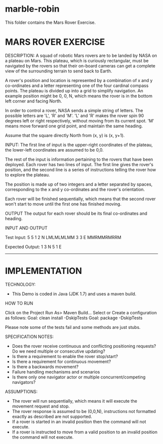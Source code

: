 marble-robin
============

This folder contains the Mars Rover Exercise.

# MARS ROVER EXERCISE

DESCRIPTION:
A squad of robotic Mars rovers are to be landed by NASA on a plateau on Mars.
This plateau, which is curiously rectangular, must be navigated by the
rovers so that their on-board cameras can get a complete view of the
surrounding terrain to send back to Earth.

A rover's position and location is represented by a combination of x and y
co-ordinates and a letter representing one of the four cardinal compass
points. The plateau is divided up into a grid to simplify navigation. An
example position might be 0, 0, N, which means the rover is in the bottom
left corner and facing North.

In order to control a rover, NASA sends a simple string of letters. The
possible letters are 'L', 'R' and 'M'. 'L' and 'R' makes the rover spin 90
degrees left or right respectively, without moving from its current spot.
'M' means move forward one grid point, and maintain the same heading.

Assume that the square directly North from (x, y) is (x, y+1).

INPUT:
The first line of input is the upper-right coordinates of the plateau, the
lower-left coordinates are assumed to be 0,0.

The rest of the input is information pertaining to the rovers that have
been deployed. Each rover has two lines of input. The first line gives the
rover's position, and the second line is a series of instructions telling
the rover how to explore the plateau.

The position is made up of two integers and a letter separated by spaces,
corresponding to the x and y co-ordinates and the rover's orientation.

Each rover will be finished sequentially, which means that the second rover
won't start to move until the first one has finished moving.


OUTPUT
The output for each rover should be its final co-ordinates and heading.

INPUT AND OUTPUT

Test Input:
5 5
1 2 N
LMLMLMLMM
3 3 E
MMRMMRMRRM

Expected Output:
1 3 N
5 1 E


---
IMPLEMENTATION 
==============

TECHNOLOGY:
- This Demo is coded in Java (JDK 1.7) and uses a maven build.

HOW TO RUN 

Click on the Project Run As> Maven Build...
Select or Create a configuration as follows:
Goal: clean install -DskipTests
Goal: package -DskipTests

Please note some of the tests fail and some methods are just stubs.

SPECIFICATION NOTES:
- Does the rover receive continuous and conflicting positioning requests? Do we need multiple or consecutive updating?
- Is there a requirement to enable the rover stop/start?
- Is there a requirement for continuous movement?
- Is there a backwards movement?
- Failure handling mechanisms and scenarios
- Is there only one navigator actor or multiple concurrent/competing navigators?

ASSUMPTIONS: 
- The rover will run sequentially, which means it will execute the movement request and stop. 
- The rover response is assumed to be (0,0,N), instructions not formatted exactly as described are not supported.
- If a rover is started in an invalid position then the command will not execute.
- If a rover is instructed to move from a valid position to an invalid position the command will not execute.
